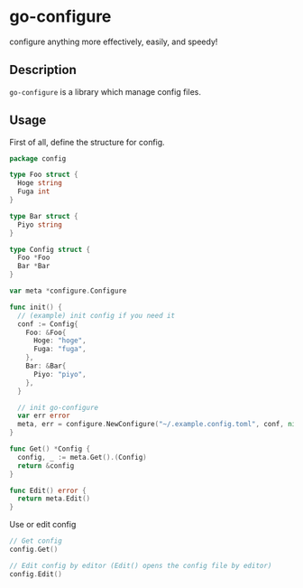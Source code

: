 # go-configure

configure anything more effectively, easily, and speedy!  

## Description
`go-configure` is a library which manage config files.  

## Usage
First of all, define the structure for config.  
``` go
package config 

type Foo struct {
  Hoge string
  Fuga int
}

type Bar struct {
  Piyo string
}

type Config struct {
  Foo *Foo
  Bar *Bar
}

var meta *configure.Configure

func init() {
  // (example) init config if you need it
  conf := Config{
    Foo: &Foo{
      Hoge: "hoge",
      Fuga: "fuga",
    },
    Bar: &Bar{
      Piyo: "piyo",
    },
  }

  // init go-configure
  var err error
  meta, err = configure.NewConfigure("~/.example.config.toml", conf, nil)
}

func Get() *Config {
  config, _ := meta.Get().(Config)
  return &config
}

func Edit() error {
  return meta.Edit()
}
```

Use or edit config
``` go
// Get config
config.Get()

// Edit config by editor (Edit() opens the config file by editor)
config.Edit()
```
